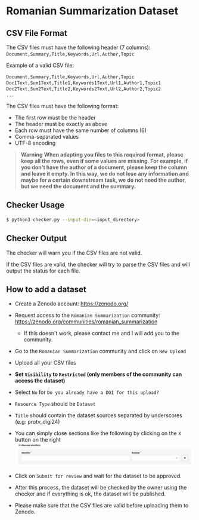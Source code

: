 # Romanian Summarization Dataset

## CSV File Format
The CSV files must have the following header (7 columns):
`Document,Summary,Title,Keywords,Url,Author,Topic`

Example of a valid CSV file:
```csv
Document,Summary,Title,Keywords,Url,Author,Topic
Doc1Text,Sum1Text,Title1,Keywords1Text,Url1,Author1,Topic1
Doc2Text,Sum2Text,Title2,Keywords2Text,Url2,Author2,Topic2
...
```

The CSV files must have the following format:
- The first row must be the header
- The header must be exactly as above
- Each row must have the same number of columns (6)
- Comma-separated values
- UTF-8 encoding

> **Warning**
**When adapting you files to this required format, please keep all the rows, even if some values are missing. For example, if you don't have the author of a document, please keep the column and leave it empty. In this way, we do not lose any information and maybe for a certain downstream task, we do not need the author, but we need the document and the summary.**

## Checker Usage
```sh
$ python3 checker.py --input-dir=<input_directory>
```

## Checker Output
The checker will warn you if the CSV files are not valid.

If the CSV files are valid, the checker will try to parse the CSV files and will output the status for each file.

## How to add a dataset
- Create a Zenodo account: https://zenodo.org/
- Request access to the `Romanian Summarization` community: https://zenodo.org/communities/romanian_summarization
    - If this doesn't work, please contact me and I will add you to the community.
- Go to the `Romanian Summarization` community and click on `New Upload`
- Upload all your CSV files
- **Set `Visibility` to `Restricted` (only members of the community can access the dataset)**
- Select `No` for `Do you already have a DOI for this upload?`
- `Resource Type` should be `Dataset`
- `Title` should contain the dataset sources separated by underscores (e.g: protv_digi24)
- You can simply close sections like the following by clicking on the `X` button on the right
![ignore_sections](ignore_sections.png)
- Click on `Submit for review` and wait for the dataset to be approved.

- After this process, the dataset will be checked by the owner using the checker and if everything is ok, the dataset will be published.
- Please make sure that the CSV files are valid before uploading them to Zenodo.

